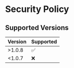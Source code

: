 # Security Policy

## Supported Versions

| Version | Supported          |
| ------- | ------------------ |
| >1.0.8  | :white_check_mark: |
| <1.0.7   | :x:                |

